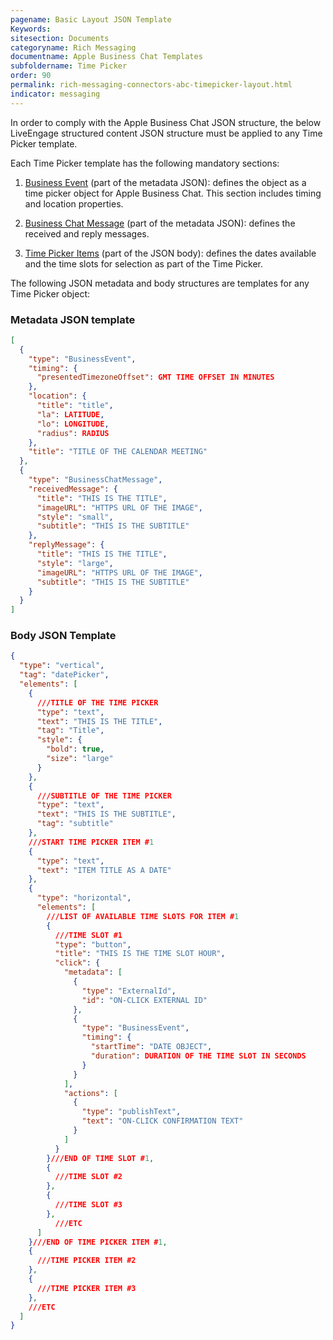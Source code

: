 ```yaml
---
pagename: Basic Layout JSON Template
Keywords:
sitesection: Documents
categoryname: Rich Messaging
documentname: Apple Business Chat Templates
subfoldername: Time Picker
order: 90
permalink: rich-messaging-connectors-abc-timepicker-layout.html
indicator: messaging
---
```


In order to comply with the Apple Business Chat JSON structure, the below LiveEngage structured content JSON structure must be applied to any Time Picker template.

Each Time Picker template has the following mandatory sections:

1. [Business Event](rich-messaging-connectors-abc-timepicker-businessevent.html) (part of the metadata JSON): defines the object as a time picker object for Apple Business Chat. This section includes timing and location properties.

2. [Business Chat Message](rich-messaging-connectors-abc-timepicker-businesschatmsg.html) (part of the metadata JSON): defines the received and reply messages.

3. [Time Picker Items](rich-messaging-connectors-abc-timepicker-item.html) (part of the JSON body): defines the dates available and the time slots for selection as part of the Time Picker.

The following JSON metadata and body structures are templates for any Time Picker object:

### Metadata JSON template

```json
[
  {
    "type": "BusinessEvent",
    "timing": {
      "presentedTimezoneOffset": GMT TIME OFFSET IN MINUTES
    },
    "location": {
      "title": "title",
      "la": LATITUDE,
      "lo": LONGITUDE,
      "radius": RADIUS
    },
    "title": "TITLE OF THE CALENDAR MEETING"
  },
  {
    "type": "BusinessChatMessage",
    "receivedMessage": {
      "title": "THIS IS THE TITLE",
      "imageURL": "HTTPS URL OF THE IMAGE",
      "style": "small",
      "subtitle": "THIS IS THE SUBTITLE"
    },
    "replyMessage": {
      "title": "THIS IS THE TITLE",
      "style": "large",
      "imageURL": "HTTPS URL OF THE IMAGE",
      "subtitle": "THIS IS THE SUBTITLE"
    }
  }
]
```

### Body JSON Template

```json
{
  "type": "vertical",
  "tag": "datePicker",
  "elements": [
    {
      ///TITLE OF THE TIME PICKER
      "type": "text",
      "text": "THIS IS THE TITLE",
      "tag": "Title",
      "style": {
        "bold": true,
        "size": "large"
      }
    },
    {
      ///SUBTITLE OF THE TIME PICKER
      "type": "text",
      "text": "THIS IS THE SUBTITLE",
      "tag": "subtitle"
    },
    ///START TIME PICKER ITEM #1
    {
      "type": "text",
      "text": "ITEM TITLE AS A DATE"
    },
    {
      "type": "horizontal",
      "elements": [
        ///LIST OF AVAILABLE TIME SLOTS FOR ITEM #1
        {
          ///TIME SLOT #1
          "type": "button",
          "title": "THIS IS THE TIME SLOT HOUR",
          "click": {
            "metadata": [
              {
                "type": "ExternalId",
                "id": "ON-CLICK EXTERNAL ID"
              },
              {
                "type": "BusinessEvent",
                "timing": {
                  "startTime": "DATE OBJECT",
                  "duration": DURATION OF THE TIME SLOT IN SECONDS
                }
              }
            ],
            "actions": [
              {
                "type": "publishText",
                "text": "ON-CLICK CONFIRMATION TEXT"
              }
            ]
          }
        }///END OF TIME SLOT #1,
        {
          ///TIME SLOT #2
        },
        {
          ///TIME SLOT #3
        },
          ///ETC
      ]
    }///END OF TIME PICKER ITEM #1,
    {
      ///TIME PICKER ITEM #2
    },
    {
      ///TIME PICKER ITEM #3
    },
    ///ETC
  ]
}
```
